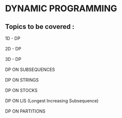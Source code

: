 # DYNAMIC PROGRAMMING

## Topics to be covered : </br>
1D - DP<br/> 
<br/>
2D - DP<br/>
<br/>
3D - DP<br/>
<br/>
DP ON SUBSEQUENCES<br/>
<br/>
DP ON STRINGS<br/>
<br/>
DP ON STOCKS<br/>
<br/>
DP ON LIS (Longest Increasing Subsequence)<br/>
<br/>
DP ON PARTITIONS<br/>
<br/>


